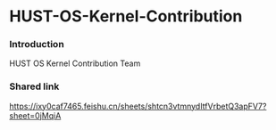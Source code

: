 # HUST-OS-Kernel-Contribution

### Introduction
HUST OS Kernel Contribution Team

### Shared link

https://ixy0caf7465.feishu.cn/sheets/shtcn3vtmnydItfVrbetQ3apFV7?sheet=0jMqiA
